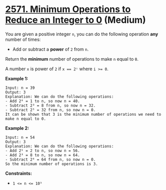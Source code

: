 # [2571. Minimum Operations to Reduce an Integer to 0][link] (Medium)

[link]: https://leetcode.com/problems/minimum-operations-to-reduce-an-integer-to-0/

You are given a positive integer `n`, you can do the following operation **any** number of times:

- Add or subtract a **power** of `2` from `n`.

Return the **minimum** number of operations to make  `n` equal to  `0`.

A number `x` is power of `2` if `x == 2ⁱ` where `i >= 0`.

**Example 1:**

```
Input: n = 39
Output: 3
Explanation: We can do the following operations:
- Add 2⁰ = 1 to n, so now n = 40.
- Subtract 2³ = 8 from n, so now n = 32.
- Subtract 2⁵ = 32 from n, so now n = 0.
It can be shown that 3 is the minimum number of operations we need to make n equal to 0.
```

**Example 2:**

```
Input: n = 54
Output: 3
Explanation: We can do the following operations:
- Add 2¹ = 2 to n, so now n = 56.
- Add 2³ = 8 to n, so now n = 64.
- Subtract 2⁶ = 64 from n, so now n = 0.
So the minimum number of operations is 3.
```

**Constraints:**

- `1 <= n <= 10⁵`
